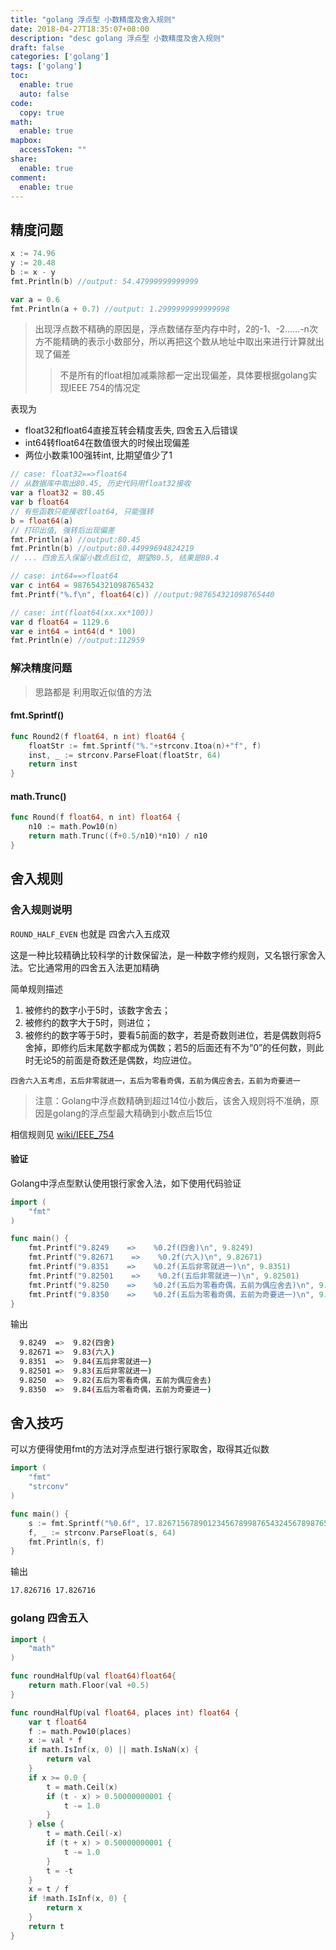 ```yaml
---
title: "golang 浮点型 小数精度及舍入规则"
date: 2018-04-27T18:35:07+08:00
description: "desc golang 浮点型 小数精度及舍入规则"
draft: false
categories: ['golang']
tags: ['golang']
toc:
  enable: true
  auto: false
code:
  copy: true
math:
  enable: true
mapbox:
  accessToken: ""
share:
  enable: true
comment:
  enable: true
---
```


## 精度问题

```go
x := 74.96
y := 20.48
b := x - y
fmt.Println(b) //output: 54.47999999999999

var a = 0.6
fmt.Println(a + 0.7) //output: 1.2999999999999998
```

> 出现浮点数不精确的原因是，浮点数储存至内存中时，2的-1、-2……-n次方不能精确的表示小数部分，所以再把这个数从地址中取出来进行计算就出现了偏差
>> 不是所有的float相加减乘除都一定出现偏差，具体要根据golang实现IEEE 754的情况定

表现为

- float32和float64直接互转会精度丢失, 四舍五入后错误
- int64转float64在数值很大的时候出现偏差
- 两位小数乘100强转int, 比期望值少了1

```go
// case: float32==>float64
// 从数据库中取出80.45, 历史代码用float32接收
var a float32 = 80.45
var b float64
// 有些函数只能接收float64, 只能强转
b = float64(a)
// 打印出值, 强转后出现偏差
fmt.Println(a) //output:80.45
fmt.Println(b) //output:80.44999694824219
// ... 四舍五入保留小数点后1位, 期望80.5, 结果是80.4

// case: int64==>float64
var c int64 = 987654321098765432
fmt.Printf("%.f\n", float64(c)) //output:987654321098765440

// case: int(float64(xx.xx*100))
var d float64 = 1129.6
var e int64 = int64(d * 100)
fmt.Println(e) //output:112959
```

### 解决精度问题

> 思路都是 利用取近似值的方法


#### fmt.Sprintf()

```go
func Round2(f float64, n int) float64 {
    floatStr := fmt.Sprintf("%."+strconv.Itoa(n)+"f", f)
    inst, _ := strconv.ParseFloat(floatStr, 64)
    return inst
}
```

#### math.Trunc()

```go
func Round(f float64, n int) float64 {
    n10 := math.Pow10(n)
    return math.Trunc((f+0.5/n10)*n10) / n10
}
```

## 舍入规则

### 舍入规则说明

`ROUND_HALF_EVEN` 也就是 四舍六入五成双

这是一种比较精确比较科学的计数保留法，是一种数字修约规则，又名银行家舍入法。它比通常用的四舍五入法更加精确

简单规则描述

1. 被修约的数字小于5时，该数字舍去；
1. 被修约的数字大于5时，则进位；
1. 被修约的数字等于5时，要看5前面的数字，若是奇数则进位，若是偶数则将5舍掉，即修约后末尾数字都成为偶数；若5的后面还有不为“0”的任何数，则此时无论5的前面是奇数还是偶数，均应进位。

`四舍六入五考虑，五后非零就进一，五后为零看奇偶，五前为偶应舍去，五前为奇要进一`

> 注意：Golang中浮点数精确到超过14位小数后，该舍入规则将不准确，原因是golang的浮点型最大精确到小数点后15位

相信规则见 [wiki/IEEE_754](https://en.wikipedia.org/wiki/IEEE_754)

#### 验证

Golang中浮点型默认使用银行家舍入法，如下使用代码验证

```go
import (
    "fmt"
)

func main() {
    fmt.Printf("9.8249    =>    %0.2f(四舍)\n", 9.8249)
    fmt.Printf("9.82671    =>    %0.2f(六入)\n", 9.82671)
    fmt.Printf("9.8351    =>    %0.2f(五后非零就进一)\n", 9.8351)
    fmt.Printf("9.82501    =>    %0.2f(五后非零就进一)\n", 9.82501)
    fmt.Printf("9.8250    =>    %0.2f(五后为零看奇偶，五前为偶应舍去)\n", 9.8250)
    fmt.Printf("9.8350    =>    %0.2f(五后为零看奇偶，五前为奇要进一)\n", 9.8350)
}
```

输出

```bash
  9.8249  =>  9.82(四舍)
  9.82671 =>  9.83(六入)
  9.8351  =>  9.84(五后非零就进一)
  9.82501 =>  9.83(五后非零就进一)
  9.8250  =>  9.82(五后为零看奇偶，五前为偶应舍去)
  9.8350  =>  9.84(五后为零看奇偶，五前为奇要进一)
```

## 舍入技巧

可以方便得使用fmt的方法对浮点型进行银行家取舍，取得其近似数

```go
import (
    "fmt"
    "strconv"
)

func main() {
    s := fmt.Sprintf("%0.6f", 17.82671567890123456789987654324567898765432)
    f, _ := strconv.ParseFloat(s, 64)
    fmt.Println(s, f)
}
```

输出

```bash
17.826716 17.826716
```

### golang 四舍五入

```go
import (
    "math"
)

func roundHalfUp(val float64)float64{
    return math.Floor(val +0.5)
}

func roundHalfUp(val float64, places int) float64 {
    var t float64
    f := math.Pow10(places)
    x := val * f
    if math.IsInf(x, 0) || math.IsNaN(x) {
        return val
    }
    if x >= 0.0 {
        t = math.Ceil(x)
        if (t - x) > 0.50000000001 {
            t -= 1.0
        }
    } else {
        t = math.Ceil(-x)
        if (t + x) > 0.50000000001 {
            t -= 1.0
        }
        t = -t
    }
    x = t / f
    if !math.IsInf(x, 0) {
        return x
    }
    return t
}
```
